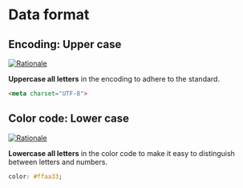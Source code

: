# Data format

## Encoding: Upper case

[![Rationale](https://img.shields.io/badge/Wikipedia-UTF8-000)](https://en.wikipedia.org/wiki/UTF-8)

**Uppercase all letters** in the encoding to adhere to the standard.

```html
<meta charset="UTF-8">
```

## Color code: Lower case

[![Rationale](https://img.shields.io/badge/Wikipedia-Hexadecimal-000)](https://en.wikipedia.org/wiki/Hexadecimal)

**Lowercase all letters** in the color code to make it easy to distinguish
between letters and numbers.

```css
color: #ffaa33;
```
